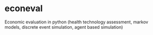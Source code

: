 # econeval
Economic evaluation in python (health technology assessment, markov models, discrete event simulation, agent based simulation)
